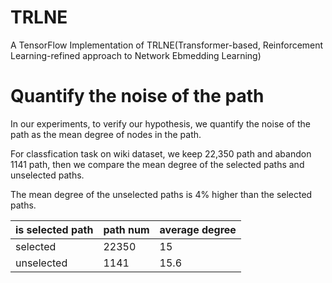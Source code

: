 # TRLNE

A TensorFlow Implementation of TRLNE(Transformer-based, Reinforcement Learning-refined approach to Network Ebmedding Learning)


# Quantify the noise of the path
In our experiments, to verify our hypothesis, we quantify the noise of the path as the mean degree of nodes in the path.

For classfication task on wiki dataset, we keep 22,350 path and abandon 1141 path, then we compare the mean degree of the selected paths and unselected paths.

The mean degree of the unselected paths is 4% higher than the selected paths.

|is selected path |  path num | average degree
---|---|---|
|selected | 22350 | 15
|unselected | 1141 | 15.6
